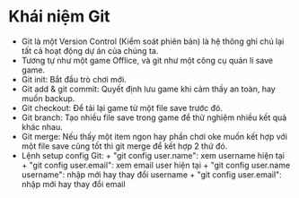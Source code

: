 # Khái niệm Git
- Git là một Version Control (Kiểm soát phiên bản) là hệ thông ghi chú lại tất cả hoạt động dự án của chúng ta.
- Tương tự như một game Offlice, và git như một công cụ quản lí save game.
- Git init: Bắt đầu trò chơi mới.
- Git add & git commit: Quyết định lưu game khi cảm thấy an toàn, hay muốn backup.
- Git checkout: Để tải lại game từ một file save trước đó.
- Git branch: Tạo nhiều file save trong game để thử nghiệm nhiều kết quả khác nhau.
- Git merge: Nếu thấy một item ngon hay phần chơi oke muốn kết hợp với một file save cũng tốt thì git merge để kết hợp 2 thứ đó.
- Lệnh setup config Git: + "git config user.name": xem username hiện tại
                         + "git config user.email": xem email user hiện tại
                         + "git config user.name username": nhập mới hay thay đổi username
                         + "git config user.email": nhập mới hay thay đổi email

